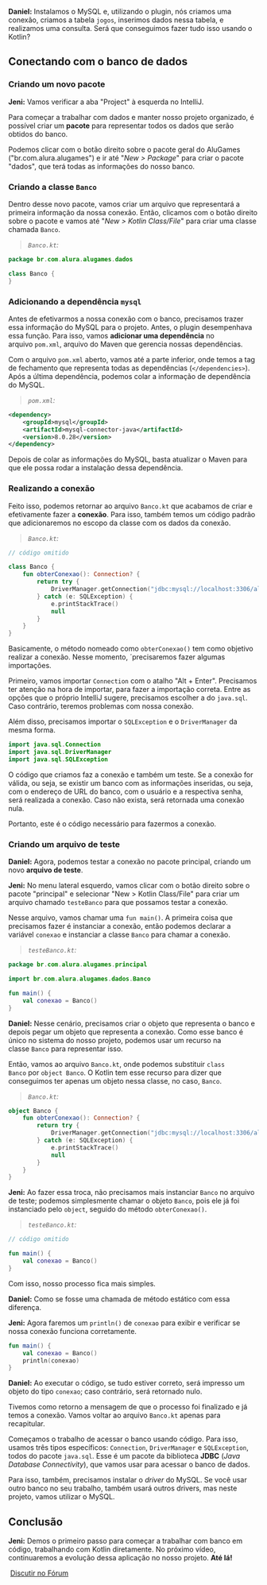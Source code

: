 **Daniel:** Instalamos o MySQL e, utilizando o plugin, nós criamos uma conexão, criamos a tabela `jogos`, inserimos dados nessa tabela, e realizamos uma consulta. Será que conseguimos fazer tudo isso usando o Kotlin?

## Conectando com o banco de dados

### Criando um novo pacote

**Jeni:** Vamos verificar a aba "Project" à esquerda no IntelliJ.

Para começar a trabalhar com dados e manter nosso projeto organizado, é possível criar um **pacote** para representar todos os dados que serão obtidos do banco.

Podemos clicar com o botão direito sobre o pacote geral do AluGames ("br.com.alura.alugames") e ir até "_New > Package_" para criar o pacote "dados", que terá todas as informações do nosso banco.

### Criando a classe `Banco`

Dentro desse novo pacote, vamos criar um arquivo que representará a primeira informação da nossa conexão. Então, clicamos com o botão direito sobre o pacote e vamos até "_New > Kotlin Class/File_" para criar uma classe chamada `Banco`.

> _`Banco.kt`:_

```kotlin
package br.com.alura.alugames.dados

class Banco {
}
```

### Adicionando a dependência `mysql`

Antes de efetivarmos a nossa conexão com o banco, precisamos trazer essa informação do MySQL para o projeto. Antes, o plugin desempenhava essa função. Para isso, vamos **adicionar uma dependência** no arquivo `pom.xml`, arquivo do Maven que gerencia nossas dependências.

Com o arquivo `pom.xml` aberto, vamos até a parte inferior, onde temos a tag de fechamento que representa todas as dependências (`</dependencies>`). Após a última dependência, podemos colar a informação de dependência do MySQL.

> _`pom.xml`:_

```xml
<dependency>
    <groupId>mysql</groupId>
    <artifactId>mysql-connector-java</artifactId>
    <version>8.0.28</version>
</dependency>
```

Depois de colar as informações do MySQL, basta atualizar o Maven para que ele possa rodar a instalação dessa dependência.

### Realizando a conexão

Feito isso, podemos retornar ao arquivo `Banco.kt` que acabamos de criar e efetivamente fazer a **conexão**. Para isso, também temos um código padrão que adicionaremos no escopo da classe com os dados da conexão.

> _`Banco.kt`:_

```kotlin
// código omitido

class Banco {
    fun obterConexao(): Connection? {
        return try {
            DriverManager.getConnection("jdbc:mysql://localhost:3306/alugames", "root", "aLxXzDcgueZu6z")
        } catch (e: SQLException) {
            e.printStackTrace()
            null
        }
    }
}
```

Basicamente, o método nomeado como `obterConexao()` tem como objetivo realizar a conexão. Nesse momento, ´precisaremos fazer algumas importações.

Primeiro, vamos importar `Connection` com o atalho "Alt + Enter". Precisamos ter atenção na hora de importar, para fazer a importação correta. Entre as opções que o próprio IntelliJ sugere, precisamos escolher a do `java.sql`. Caso contrário, teremos problemas com nossa conexão.

Além disso, precisamos importar o `SQLException` e o `DriverManager` da mesma forma.

```kotlin
import java.sql.Connection
import java.sql.DriverManager
import java.sql.SQLException
```

O código que criamos faz a conexão e também um teste. Se a conexão for válida, ou seja, se existir um banco com as informações inseridas, ou seja, com o endereço de URL do banco, com o usuário e a respectiva senha, será realizada a conexão. Caso não exista, será retornada uma conexão nula.

Portanto, este é o código necessário para fazermos a conexão.

### Criando um arquivo de teste

**Daniel:** Agora, podemos testar a conexão no pacote principal, criando um novo **arquivo de teste**.

**Jeni:** No menu lateral esquerdo, vamos clicar com o botão direito sobre o pacote "principal" e selecionar "New > Kotlin Class/File" para criar um arquivo chamado `testeBanco` para que possamos testar a conexão.

Nesse arquivo, vamos chamar uma `fun main()`. A primeira coisa que precisamos fazer é instanciar a conexão, então podemos declarar a variável `conexao` e instanciar a classe `Banco` para chamar a conexão.

> _`testeBanco.kt`:_

```kotlin
package br.com.alura.alugames.principal

import br.com.alura.alugames.dados.Banco

fun main() {
    val conexao = Banco()
}
```

**Daniel:** Nesse cenário, precisamos criar o objeto que representa o banco e depois pegar um objeto que representa a conexão. Como esse banco é único no sistema do nosso projeto, podemos usar um recurso na classe `Banco` para representar isso.

Então, vamos ao arquivo `Banco.kt`, onde podemos substituir `class Banco` por `object Banco`. O Kotlin tem esse recurso para dizer que conseguimos ter apenas um objeto nessa classe, no caso, `Banco`.

> _`Banco.kt`:_

```kotlin
object Banco {
    fun obterConexao(): Connection? {
        return try {
            DriverManager.getConnection("jdbc:mysql://localhost:3306/alugames", "root", "aLxXzDcgueZu6z")
        } catch (e: SQLException) {
            e.printStackTrace()
            null
        }
    }
}
```

**Jeni:** Ao fazer essa troca, não precisamos mais instanciar `Banco` no arquivo de teste; podemos simplesmente chamar o objeto `Banco`, pois ele já foi instanciado pelo `object`, seguido do método `obterConexao()`.

> _`testeBanco.kt`:_

```kotlin
// código omitido

fun main() {
    val conexao = Banco()
}
```

Com isso, nosso processo fica mais simples.

**Daniel:** Como se fosse uma chamada de método estático com essa diferença.

**Jeni:** Agora faremos um `println()` de `conexao` para exibir e verificar se nossa conexão funciona corretamente.

```kotlin
fun main() {
    val conexao = Banco()
    println(conexao)
}
```

**Daniel:** Ao executar o código, se tudo estiver correto, será impresso um objeto do tipo `conexao`; caso contrário, será retornado nulo.

Tivemos como retorno a mensagem de que o processo foi finalizado e já temos a conexão. Vamos voltar ao arquivo `Banco.kt` apenas para recapitular.

Começamos o trabalho de acessar o banco usando código. Para isso, usamos três tipos específicos: `Connection`, `DriverManager` e `SQLException`, todos do pacote `java.sql`. Esse é um pacote da biblioteca **JDBC** (_Java Database Connectivity_), que vamos usar para acessar o banco de dados.

Para isso, também, precisamos instalar o _driver_ do MySQL. Se você usar outro banco no seu trabalho, também usará outros drivers, mas neste projeto, vamos utilizar o MySQL.

## Conclusão

**Jeni:** Demos o primeiro passo para começar a trabalhar com banco em código, trabalhando com Kotlin diretamente. No próximo vídeo, continuaremos a evolução dessa aplicação no nosso projeto. **Até lá!**

 [Discutir no Fórum](https://cursos.alura.com.br/forum/curso-kotlin-persistindo-dados-hibernate/exercicio-conectando-com-o-banco-de-dados/137891/novo)